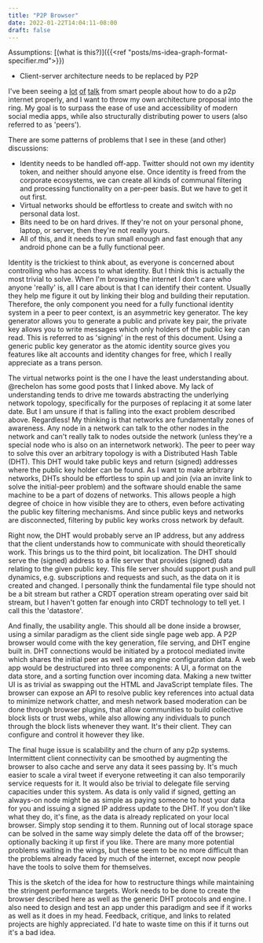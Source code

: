 ```yaml
---
title: "P2P Browser"
date: 2022-01-22T14:04:11-08:00
draft: false
---
```


Assumptions: [(what is this?)]({{<ref "posts/ms-idea-graph-format-specifier.md">}})

* Client-server architecture needs to be replaced by P2P

I've been seeing a [lot](https://twitter.com/illegally_beka/status/1480286112299962370) 
[of](https://www.inkandswitch.com/local-first/) 
[talk](https://twitter.com/rechelon/status/1484423600933380098?s=20) from smart people about how to do a p2p internet
properly, and I want to throw my own architecture proposal into the ring. My goal is to surpass the ease of use and
accessibility of modern social media apps, while also structurally distributing
power to users (also referred to as 'peers').

There are some patterns of problems that I see in these (and other) discussions:

* Identity needs to be handled off-app. Twitter should not own my identity token, and neither should 
  anyone else. Once identity is freed from the corporate ecosystems, we can create all kinds of communal
  filtering and processing functionality on a per-peer basis. But we have to get it out first.
* Virtual networks should be effortless to create and switch with no personal data lost.
* Bits need to be on hard drives. If they're not on your personal phone, laptop, or server, then they're
  not really yours.
* All of this, and it needs to run small enough and fast enough that any android phone can be a fully
  functional peer.

Identity is the trickiest to think about, as everyone is concerned about controlling who has access to what
identity. But I think this is actually the most trivial to solve. When I'm browsing the internet I don't care
who anyone 'really' is, all I care about is that I can identify their content. Usually they help me figure it
out by linking their blog and building their reputation. Therefore, the only component you need for a fully functional
identity system in a peer to peer context, is an asymmetric key generator. The key generator allows you to generate a public
and private key pair, the private key allows you to write messages which only holders of the public key can read. This is
referred to as 'signing' in the rest of this document. Using a generic public key generator as the atomic identity source
gives you features like alt accounts and identity changes for free, which I really appreciate as a trans person.

The virtual networks point is the one I have the least understanding about. @rechelon has some good posts
that I linked above. My lack of understanding tends to drive me towards abstracting the underlying network
topology, specifically for the purposes of replacing it at some later date. But I am unsure if that is falling
into the exact problem described above. Regardless! My thinking is that networks are fundamentally zones of awareness.
Any node in a network can talk to the other nodes in the network and can't really talk to nodes outside the network
(unless they're a special node who is also on an internetwork network). The peer to peer way to solve this over an 
arbitrary topology is with a Distributed Hash Table (DHT). This DHT would take public keys and return (signed) addresses
where the public key holder can be found. As I want to make arbitrary networks, DHTs should be effortless to spin up
and join (via an invite link to solve the initial-peer problem) and the software should enable the same machine to be a part
of dozens of networks. This allows people a high degree of choice in how visible they are to others, even before activating
the public key filtering mechanisms. And since public keys and networks are disconnected, filtering by public key works
cross network by default. 

Right now, the DHT would probably serve an IP address, but any address that the client understands how to communicate with
should theoretically work. This brings us to the third point, bit localization. The DHT should serve the (signed) address
to a file server that provides (signed) data relating to the given public key. This file server should support push and pull
dynamics, e.g. subscriptions and requests and such, as the data on it is created and changed. I personally think the 
fundamental file type should not be a bit stream but rather a CRDT operation stream operating over said bit stream, but
I haven't gotten far enough into CRDT technology to tell yet. I call this the 'datastore'.

And finally, the usability angle. This should all be done inside a browser, using a similar paradigm as the client side
single page web app. A P2P browser would come with the key generation, file serving, and DHT engine built in. DHT connections
would be initiated by a protocol mediated invite which shares the initial peer as well as any engine configuration data. A 
web app would be destructured into three components: A UI, a format on the data store, and a sorting function over incoming
data. Making a new twitter UI is as trivial as swapping out the HTML and JavaScript template files. The browser can expose
an API to resolve public key references into actual data to minimize network chatter, and mesh network based
moderation can be done through browser plugins, that allow communities to build collective block lists or trust webs,
while also allowing any individuals to punch through the block lists whenever they want. It's their client. They can configure
and control it however they like. 

The final huge issue is scalability and the churn of any p2p systems. Intermittent client connectivity can be
smoothed by augmenting the browser to also cache and serve any data it sees passing by. It's much easier to scale a viral
tweet if everyone retweeting it can also temporarily service requests for it. It would also be trivial to delegate file
serving capacities under this system. As data is only valid if signed, getting an always-on node might be as simple as
paying someone to host your data for you and issuing a signed IP address update to the DHT. If you don't like what they do,
it's fine, as the data is already replicated on your local browser. Simply stop sending it to them. Running out of local 
storage space can be solved in the same way simply delete the data off of the browser; optionally backing it up first if you
like. There are many more potential problems waiting in the wings, but these seem to be no more difficult than the
problems already faced by much of the internet, except now people have the tools to solve them for themselves.

This is the sketch of the idea for how to restructure things while maintaining the stringent performance targets.
Work needs to be done to create the browser described here as well as the generic DHT protocols and engine. I also
need to design and test an app under this paradigm and see if it works as well as it does in my head. Feedback, critique,
and links to related projects are highly appreciated. I'd hate to waste time on this if it turns out it's a bad idea.
